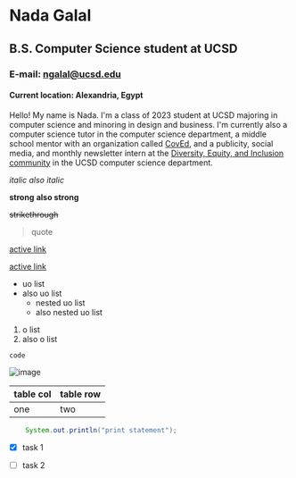# Nada Galal
## B.S. Computer Science student at UCSD
### E-mail: ngalal@ucsd.edu
#### Current location: Alexandria, Egypt

Hello! My name is Nada. I'm a class of 2023 student at UCSD majoring in computer science and minoring in design and business. I'm currently also a computer science tutor in the computer science department, a middle school mentor with an organization called [CovEd](coved.org"CovEd"), and a publicity, social media, and monthly newsletter intern at the [Diversity, Equity, and Inclusion community](https://cse.ucsd.edu/diversity_equity_inclusion) in the UCSD computer science department.

*italic*
_also italic_

**strong**
__also strong__

~~strikethrough~~

> quote

[active link](google.com)

[active link](google.com "link title")

* uo list
* also uo list
  * nested uo list
  * also nested uo list

1. o list
2. also o list

`code`

![image](https://openthread.google.cn/images/ot-contrib-google.png)

| table col      | table row    |
| -------------- | ------------ |
| one            | two          |

```java
    System.out.println("print statement");
```

* [x] task 1
* [ ] task 2



